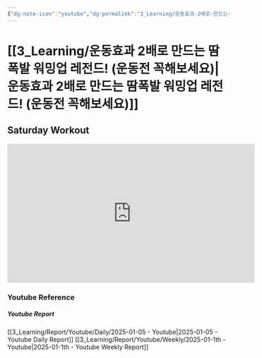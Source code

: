 ```yaml
---
{"dg-note-icon":"youtube","dg-permalink":"3_Learning/운동효과-2배로-만드는-땀폭발-워밍업-레전드!-(운동전-꼭해보세요)","created-date":"2025-01-05 1:37:17 pm","date":"2025-01-05","type":"youtube","tags":["youtube","workout"],"aliases":null,"youtuber":"제이제이","channelName":"제이제이살롱드핏","link":"https://www.youtube.com/watch?v=gh3KDieBIV0","img":"https://img.youtube.com/vi/gh3KDieBIV0/0.jpg","dg-publish":true,"permalink":"/3_Learning/운동효과-2배로-만드는-땀폭발-워밍업-레전드!-(운동전-꼭해보세요)/","dgPassFrontmatter":true,"noteIcon":"youtube"}
---
```


# [[3_Learning/운동효과 2배로 만드는 땀폭발 워밍업 레전드! (운동전 꼭해보세요)\|운동효과 2배로 만드는 땀폭발 워밍업 레전드! (운동전 꼭해보세요)]]
## Saturday Workout


<div class="container-root"><span></span></div><div><div class="container-root"><iframe width="560" height="315" src="https://www.youtube.com/embed/gh3KDieBIV0" title="YouTube video player" frameborder="0" allow="accelerometer; autoplay; clipboard-write; encrypted-media; gyroscope; picture-in-picture; web-share" allowfullscreen=""></iframe></div></div>















### Youtube Reference
##### Youtube Report
[[3_Learning/Report/Youtube/Daily/2025-01-05 - Youtube\|2025-01-05 - Youtube Daily Report]]
[[3_Learning/Report/Youtube/Weekly/2025-01-1th - Youtube\|2025-01-1th - Youtube Weekly Report]]




